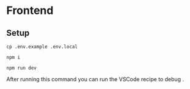 # Frontend

## Setup

```
cp .env.example .env.local

npm i

npm run dev
```

After running this command you can run the VSCode recipe to debug
.
